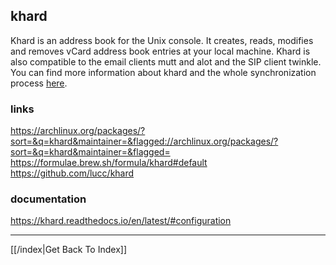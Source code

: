 ## khard

Khard is an address book for the Unix console. It creates, reads, modifies and removes vCard address book entries at your local machine. Khard is also compatible to the email clients mutt and alot and the SIP client twinkle. You can find more information about khard and the whole synchronization process [here][001].


### links
[001]: https://www.eric-scheibler.de/en/blog/2014/10/Sync-calendars-and-address-books-between-Linux-and-Android/ "how to sync"

https://archlinux.org/packages/?sort=&q=khard&maintainer=&flagged://archlinux.org/packages/?sort=&q=khard&maintainer=&flagged=
https://formulae.brew.sh/formula/khard#default
https://github.com/lucc/khard


### documentation
https://khard.readthedocs.io/en/latest/#configuration


---

[[/index|Get Back To Index]]
